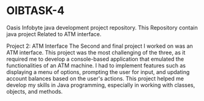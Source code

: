 # OIBTASK-4
Oasis Infobyte java development project repository. This Repository contain java project  Related to ATM interface.

Project 2: ATM Interface
The Second and final project I worked on was an ATM interface. This project was the most challenging of the three, as it required me to develop a console-based application that emulated the functionalities of an ATM machine. I had to implement features such as displaying a menu of options, prompting the user for input, and updating account balances based on the user's actions. This project helped me develop my skills in Java programming, especially in working with classes, objects, and methods.
